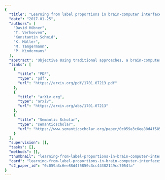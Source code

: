 ```yaml
---
{
  "title": "Learning from label proportions in brain-computer interfaces: Online unsupervised learning with guarantees",
  "date": "2017-01-25",
  "authors": [
    "David Hübner",
    "T. Verhoeven",
    "Konstantin Schmid",
    "K. Müller",
    "M. Tangermann",
    "P. Kindermans"
  ],
  "abstract": "Objective Using traditional approaches, a brain-computer interface (BCI) requires the collection of calibration data for new subjects prior to online use. Calibration time can be reduced or eliminated e.g., by subject-to-subject transfer of a pre-trained classifier or unsupervised adaptive classification methods which learn from scratch and adapt over time. While such heuristics work well in practice, none of them can provide theoretical guarantees. Our objective is to modify an event-related potential (ERP) paradigm to work in unison with the machine learning decoder, and thus to achieve a reliable unsupervised calibrationless decoding with a guarantee to recover the true class means. Method We introduce learning from label proportions (LLP) to the BCI community as a new unsupervised, and easy-to-implement classification approach for ERP-based BCIs. The LLP estimates the mean target and non-target responses based on known proportions of these two classes in different groups of the data. We present a visual ERP speller to meet the requirements of LLP. For evaluation, we ran simulations on artificially created data sets and conducted an online BCI study with 13 subjects performing a copy-spelling task. Results Theoretical considerations show that LLP is guaranteed to minimize the loss function similar to a corresponding supervised classifier. LLP performed well in simulations and in the online application, where 84.5% of characters were spelled correctly on average without prior calibration. Significance The continuously adapting LLP classifier is the first unsupervised decoder for ERP BCIs guaranteed to find the optimal decoder. This makes it an ideal solution to avoid tedious calibration sessions. Additionally, LLP works on complementary principles compared to existing unsupervised methods, opening the door for their further enhancement when combined with LLP.",
  "links": [
    {
      "title": "PDF",
      "type": "pdf",
      "url": "https://arxiv.org/pdf/1701.07213.pdf"
    },
    {
      "title": "arXiv.org",
      "type": "arxiv",
      "url": "https://arxiv.org/abs/1701.07213"
    },
    {
      "title": "Semantic Scholar",
      "type": "semanticscholar",
      "url": "https://www.semanticscholar.org/paper/0c059a3c6ee88d4f5850c3cc44382149cc7054fa"
    }
  ],
  "supervision": [],
  "tasks": [],
  "methods": [],
  "thumbnail": "learning-from-label-proportions-in-brain-computer-interfaces-online-unsupervised-learning-with-guarantees-thumb.jpg",
  "card": "learning-from-label-proportions-in-brain-computer-interfaces-online-unsupervised-learning-with-guarantees-card.jpg",
  "s2_paper_id": "0c059a3c6ee88d4f5850c3cc44382149cc7054fa"
}
---
```


